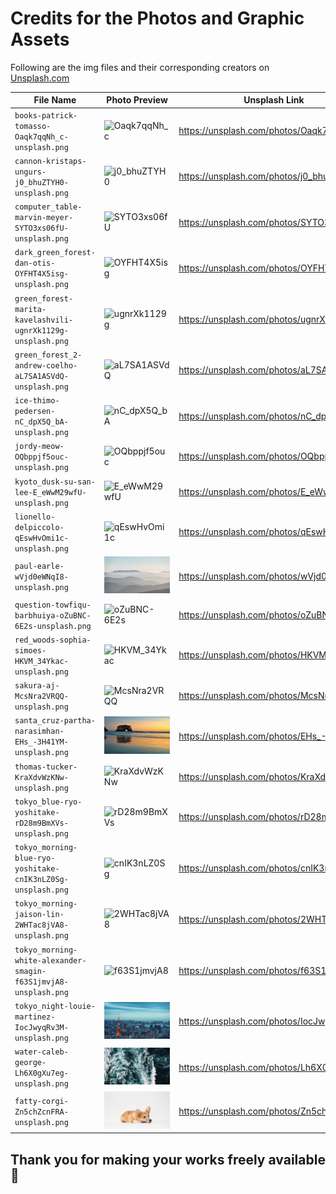 # Credits for the Photos and Graphic Assets

Following are the img files and their corresponding creators on [Unsplash.com](https://unsplash.com/)

| File Name                                                       | Photo Preview                                                                                     | Unsplash Link                              |
| --------------------------------------------------------------- | ------------------------------------------------------------------------------------------------- | ------------------------------------------ |
| `books-patrick-tomasso-Oaqk7qqNh_c-unsplash.png`                | ![Oaqk7qqNh_c](./public/background/books-patrick-tomasso-Oaqk7qqNh_c-unsplash.png)                | <https://unsplash.com/photos/Oaqk7qqNh_c/> |
| `cannon-kristaps-ungurs-j0_bhuZTYH0-unsplash.png`               | ![j0_bhuZTYH0](./public/background/cannon-kristaps-ungurs-j0_bhuZTYH0-unsplash.png)               | <https://unsplash.com/photos/j0_bhuZTYH0/> |
| `computer_table-marvin-meyer-SYTO3xs06fU-unsplash.png`          | ![SYTO3xs06fU](./public/background/computer_table-marvin-meyer-SYTO3xs06fU-unsplash.png)          | <https://unsplash.com/photos/SYTO3xs06fU/> |
| `dark_green_forest-dan-otis-OYFHT4X5isg-unsplash.png`           | ![OYFHT4X5isg](./public/background/dark_green_forest-dan-otis-OYFHT4X5isg-unsplash.png)           | <https://unsplash.com/photos/OYFHT4X5isg/> |
| `green_forest-marita-kavelashvili-ugnrXk1129g-unsplash.png`     | ![ugnrXk1129g](./public/background/green_forest-marita-kavelashvili-ugnrXk1129g-unsplash.png)     | <https://unsplash.com/photos/ugnrXk1129g/> |
| `green_forest_2-andrew-coelho-aL7SA1ASVdQ-unsplash.png`         | ![aL7SA1ASVdQ](./public/background/green_forest_2-andrew-coelho-aL7SA1ASVdQ-unsplash.png)         | <https://unsplash.com/photos/aL7SA1ASVdQ/> |
| `ice-thimo-pedersen-nC_dpX5Q_bA-unsplash.png`                   | ![nC_dpX5Q_bA](./public/background/ice-thimo-pedersen-nC_dpX5Q_bA-unsplash.png)                   | <https://unsplash.com/photos/nC_dpX5Q_bA/> |
| `jordy-meow-OQbppjf5ouc-unsplash.png`                           | ![OQbppjf5ouc](./public/background/jordy-meow-OQbppjf5ouc-unsplash.png)                           | <https://unsplash.com/photos/OQbppjf5ouc/> |
| `kyoto_dusk-su-san-lee-E_eWwM29wfU-unsplash.png`                | ![E_eWwM29wfU](./public/background/kyoto_dusk-su-san-lee-E_eWwM29wfU-unsplash.png)                | <https://unsplash.com/photos/E_eWwM29wfU/> |
| `lionello-delpiccolo-qEswHvOmi1c-unsplash.png`                  | ![qEswHvOmi1c](./public/background/lionello-delpiccolo-qEswHvOmi1c-unsplash.png)                  | <https://unsplash.com/photos/qEswHvOmi1c/> |
| `paul-earle-wVjd0eWNqI8-unsplash.png`                           | ![wVjd0eWNqI8](./public/background/paul-earle-wVjd0eWNqI8-unsplash.png)                           | <https://unsplash.com/photos/wVjd0eWNqI8/> |
| `question-towfiqu-barbhuiya-oZuBNC-6E2s-unsplash.png`           | ![oZuBNC-6E2s](./public/background/question-towfiqu-barbhuiya-oZuBNC-6E2s-unsplash.png)           | <https://unsplash.com/photos/oZuBNC-6E2s/> |
| `red_woods-sophia-simoes-HKVM_34Ykac-unsplash.png`              | ![HKVM_34Ykac](./public/background/red_woods-sophia-simoes-HKVM_34Ykac-unsplash.png)              | <https://unsplash.com/photos/HKVM_34Ykac/> |
| `sakura-aj-McsNra2VRQQ-unsplash.png`                            | ![McsNra2VRQQ](./public/background/sakura-aj-McsNra2VRQQ-unsplash.png)                            | <https://unsplash.com/photos/McsNra2VRQQ/> |
| `santa_cruz-partha-narasimhan-EHs_-3H41YM-unsplash.png`         | ![EHs_-3H41YM](./public/background/santa_cruz-partha-narasimhan-EHs_-3H41YM-unsplash.png)         | <https://unsplash.com/photos/EHs_-3H41YM/> |
| `thomas-tucker-KraXdvWzKNw-unsplash.png`                        | ![KraXdvWzKNw](./public/background/thomas-tucker-KraXdvWzKNw-unsplash.png)                        | <https://unsplash.com/photos/KraXdvWzKNw/> |
| `tokyo_blue-ryo-yoshitake-rD28m9BmXVs-unsplash.png`             | ![rD28m9BmXVs](./public/background/tokyo_blue-ryo-yoshitake-rD28m9BmXVs-unsplash.png)             | <https://unsplash.com/photos/rD28m9BmXVs/> |
| `tokyo_morning-blue-ryo-yoshitake-cnIK3nLZ0Sg-unsplash.png`     | ![cnIK3nLZ0Sg](./public/background/tokyo_morning-blue-ryo-yoshitake-cnIK3nLZ0Sg-unsplash.png)     | <https://unsplash.com/photos/cnIK3nLZ0Sg/> |
| `tokyo_morning-jaison-lin-2WHTac8jVA8-unsplash.png`             | ![2WHTac8jVA8](./public/background/tokyo_morning-jaison-lin-2WHTac8jVA8-unsplash.png)             | <https://unsplash.com/photos/2WHTac8jVA8/> |
| `tokyo_morning-white-alexander-smagin-f63S1jmvjA8-unsplash.png` | ![f63S1jmvjA8](./public/background/tokyo_morning-white-alexander-smagin-f63S1jmvjA8-unsplash.png) | <https://unsplash.com/photos/f63S1jmvjA8/> |
| `tokyo_night-louie-martinez-IocJwyqRv3M-unsplash.png`           | ![IocJwyqRv3M](./public/background/tokyo_night-louie-martinez-IocJwyqRv3M-unsplash.png)           | <https://unsplash.com/photos/IocJwyqRv3M/> |
| `water-caleb-george-Lh6X0gXu7eg-unsplash.png`                   | ![Lh6X0gXu7eg](./public/background/water-caleb-george-Lh6X0gXu7eg-unsplash.png)                   | <https://unsplash.com/photos/Lh6X0gXu7eg/> |
| `fatty-corgi-Zn5chZcnFRA-unsplash.png`                          | ![Zn5chZcnFRA](./public/background/fatty-corgi-Zn5chZcnFRA-unsplash.png)                          | <https://unsplash.com/photos/Zn5chZcnFRA/> |

## Thank you for making your works freely available 🙇
